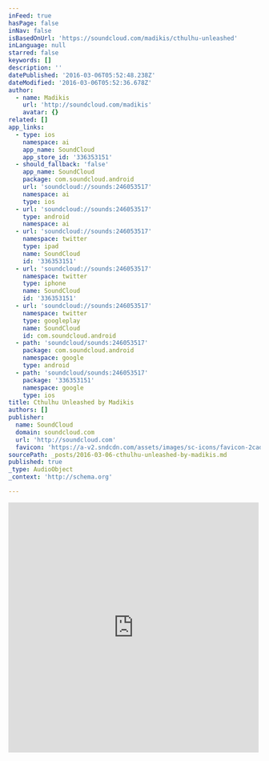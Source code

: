 ```yaml
---
inFeed: true
hasPage: false
inNav: false
isBasedOnUrl: 'https://soundcloud.com/madikis/cthulhu-unleashed'
inLanguage: null
starred: false
keywords: []
description: ''
datePublished: '2016-03-06T05:52:48.238Z'
dateModified: '2016-03-06T05:52:36.678Z'
author:
  - name: Madikis
    url: 'http://soundcloud.com/madikis'
    avatar: {}
related: []
app_links:
  - type: ios
    namespace: ai
    app_name: SoundCloud
    app_store_id: '336353151'
  - should_fallback: 'false'
    app_name: SoundCloud
    package: com.soundcloud.android
    url: 'soundcloud://sounds:246053517'
    namespace: ai
    type: ios
  - url: 'soundcloud://sounds:246053517'
    type: android
    namespace: ai
  - url: 'soundcloud://sounds:246053517'
    namespace: twitter
    type: ipad
    name: SoundCloud
    id: '336353151'
  - url: 'soundcloud://sounds:246053517'
    namespace: twitter
    type: iphone
    name: SoundCloud
    id: '336353151'
  - url: 'soundcloud://sounds:246053517'
    namespace: twitter
    type: googleplay
    name: SoundCloud
    id: com.soundcloud.android
  - path: 'soundcloud/sounds:246053517'
    package: com.soundcloud.android
    namespace: google
    type: android
  - path: 'soundcloud/sounds:246053517'
    package: '336353151'
    namespace: google
    type: ios
title: Cthulhu Unleashed by Madikis
authors: []
publisher:
  name: SoundCloud
  domain: soundcloud.com
  url: 'http://soundcloud.com'
  favicon: 'https://a-v2.sndcdn.com/assets/images/sc-icons/favicon-2cadd14b.ico'
sourcePath: _posts/2016-03-06-cthulhu-unleashed-by-madikis.md
published: true
_type: AudioObject
_context: 'http://schema.org'

---
```

<iframe src="https://cdn.embedly.com/widgets/media.html?src=https%3A%2F%2Fw.soundcloud.com%2Fplayer%2F%3Fvisual%3Dtrue%26url%3Dhttp%253A%252F%252Fapi.soundcloud.com%252Ftracks%252F246053517%26show_artwork%3Dtrue&amp;url=https%3A%2F%2Fsoundcloud.com%2Fmadikis%2Fcthulhu-unleashed&amp;image=http%3A%2F%2Fa1.sndcdn.com%2Fimages%2Ffb_placeholder.png%3F1456436209&amp;key=b7d04c9b404c499eba89ee7072e1c4f7&amp;type=text%2Fhtml&amp;schema=soundcloud" width="500" height="500" scrolling="no" frameborder="0" allowfullscreen="allowfullscreen" style=""></iframe>
